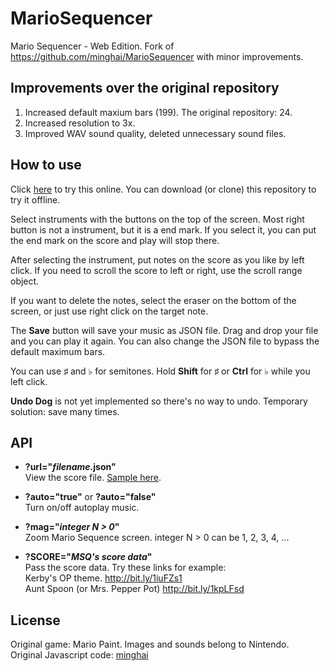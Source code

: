 # MarioSequencer
Mario Sequencer - Web Edition. Fork of https://github.com/minghai/MarioSequencer with minor improvements.

## Improvements over the original repository
1. Increased default maxium bars (199). The original repository: 24.
2. Increased resolution to 3x.
3. Improved WAV sound quality, deleted unnecessary sound files.

## How to use
Click [here](https://windyboy1704.github.io/MarioSequencer/) to try this online. You can download (or clone) this repository to try it offline.

Select instruments with the buttons on the top of the screen. Most right button is not a instrument, but it is a end mark. If you select it, you can put the end mark on the score and play will stop there.

After selecting the instrument, put notes on the score as you like by left click. If you need to scroll the score to left or right, use the scroll range object.

If you want to delete the notes, select the eraser on the bottom of the screen, or just use right click on the target note.

The **Save** button will save your music as JSON file. Drag and drop your file and you can play it again. You can also change the JSON file to bypass the default maximum bars.

You can use ♯ and ♭ for semitones. Hold **Shift** for ♯ or **Ctrl** for ♭ while you left click.

**Undo Dog** is not yet implemented so there's no way to undo. Temporary solution: save many times.

## API
- **?url="*filename*.json"**  
View the score file. [Sample here](https://windyboy1704.github.io/MarioSequencer/?url=smb3world1map.json).

- **?auto="true"** or **?auto="false"**  
Turn on/off autoplay music.

- **?mag="*integer N > 0*"**  
Zoom Mario Sequence screen. integer N > 0 can be 1, 2, 3, 4, ...

- **?SCORE="*MSQ's score data*"**  
Pass the score data. Try these links for example:  
Kerby's OP theme. http://bit.ly/1iuFZs1  
Aunt Spoon (or Mrs. Pepper Pot) http://bit.ly/1kpLFsd

## License
Original game: Mario Paint. Images and sounds belong to Nintendo.  
Original Javascript code: [minghai](https://github.com/minghai)

